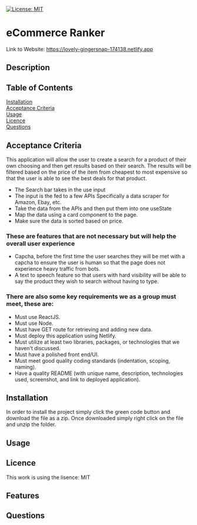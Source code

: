 [![License: MIT](https://img.shields.io/badge/License-MIT-yellow.svg)](https://opensource.org/licenses/MIT)
# eCommerce Ranker

Link to Website: https://lovely-gingersnap-174138.netlify.app
## Description

## Table of Contents
[Installation](#installation) <br />
[Acceptance Criteria](#acceptance-criteria) <br />
[Usage](#usage) <br />
[Licence](#licence) <br />
[Questions](#questions)     
## Acceptance Criteria
This application will allow the user to create a search for a product of their own choosing and then get results based on their search. The results will be filtered based on the price of the item from cheapest to most expensive so that the user is able to see the best deals for that product.
- The Search bar takes in the use input
- The input is the fed to a few APIs Specifically a data scraper for Amazon, Ebay, etc.
- Take the data from the APIs and then put them into one useState
- Map the data using a card component to the page.
- Make sure the data is sorted based on price. 

### These are features that are not necessary but will help the overall user experience
- Capcha, before the first time the user searches they will be met with a capcha to ensure the user is human so that the page does not experience heavy traffic from bots.
- A text to speech feature so that users with hard visibility will be able to say the product they wish to search without having to type. 

### There are also some key requirements we as a group must meet, these are:
* Must use ReactJS.
* Must use Node.
* Must have GET route for retrieving and adding new data.
* Must deploy this application using Netlify.
* Must utilize at least two libraries, packages, or technologies that we haven't discussed.
* Must have a polished front end/UI.
* Must meet good quality coding standards (indentation, scoping, naming).
* Have a quality README (with unique name, description, technologies used, screenshot, and link to deployed application).

## Installation
In order to install the project simply click the green code button and download the file as a zip. Once downloaded simply right click on the file and unzip the folder.
## Usage


## Licence
This work is using the lisence: MIT
## Features

## Questions
